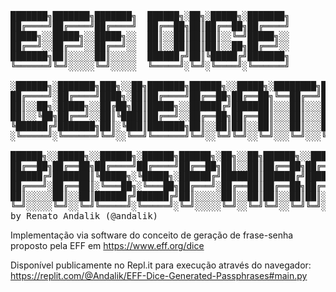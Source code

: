<pre>

███████╗███████╗███████╗  ██████╗░██╗░█████╗░███████╗
██╔════╝██╔════╝██╔════╝  ██╔══██╗██║██╔══██╗██╔════╝
█████╗░░█████╗░░█████╗░░  ██║░░██║██║██║░░╚═╝█████╗░░
██╔══╝░░██╔══╝░░██╔══╝░░  ██║░░██║██║██║░░██╗██╔══╝░░
███████╗██║░░░░░██║░░░░░  ██████╔╝██║╚█████╔╝███████╗
╚══════╝╚═╝░░░░░╚═╝░░░░░  ╚═════╝░╚═╝░╚════╝░╚══════╝

░██████╗░███████╗███╗░░██╗███████╗██████╗░░█████╗░████████╗███████╗██████╗░
██╔════╝░██╔════╝████╗░██║██╔════╝██╔══██╗██╔══██╗╚══██╔══╝██╔════╝██╔══██╗
██║░░██╗░█████╗░░██╔██╗██║█████╗░░██████╔╝███████║░░░██║░░░█████╗░░██║░░██║
██║░░╚██╗██╔══╝░░██║╚████║██╔══╝░░██╔══██╗██╔══██║░░░██║░░░██╔══╝░░██║░░██║
╚██████╔╝███████╗██║░╚███║███████╗██║░░██║██║░░██║░░░██║░░░███████╗██████╔╝
░╚═════╝░╚══════╝╚═╝░░╚══╝╚══════╝╚═╝░░╚═╝╚═╝░░╚═╝░░░╚═╝░░░╚══════╝╚═════╝░

██████╗░░█████╗░░██████╗░██████╗██████╗░██╗░░██╗██████╗░░█████╗░░██████╗███████╗░██████╗
██╔══██╗██╔══██╗██╔════╝██╔════╝██╔══██╗██║░░██║██╔══██╗██╔══██╗██╔════╝██╔════╝██╔════╝
██████╔╝███████║╚█████╗░╚█████╗░██████╔╝███████║██████╔╝███████║╚█████╗░█████╗░░╚█████╗░
██╔═══╝░██╔══██║░╚═══██╗░╚═══██╗██╔═══╝░██╔══██║██╔══██╗██╔══██║░╚═══██╗██╔══╝░░░╚═══██╗
██║░░░░░██║░░██║██████╔╝██████╔╝██║░░░░░██║░░██║██║░░██║██║░░██║██████╔╝███████╗██████╔╝
╚═╝░░░░░╚═╝░░╚═╝╚═════╝░╚═════╝░╚═╝░░░░░╚═╝░░╚═╝╚═╝░░╚═╝╚═╝░░╚═╝╚═════╝░╚══════╝╚═════╝░
by Renato Andalik (@andalik)
</pre>

Implementação via software do conceito de geração de frase-senha proposto pela EFF em https://www.eff.org/dice

Disponível publicamente no Repl.it para execução através do navegador:
https://replit.com/@Andalik/EFF-Dice-Generated-Passphrases#main.py
